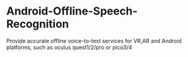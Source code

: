 # Android-Offline-Speech-Recognition
Provide accurate offline voice-to-text services for VR,AR and Android platforms, such as oculus quest1/2/pro or pico3/4
